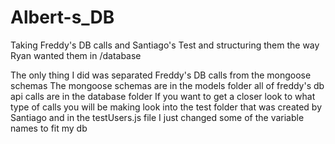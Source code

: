 # Albert-s_DB

Taking Freddy's DB calls and Santiago's Test and structuring them the way Ryan wanted them in /database

The only thing I did was separated Freddy's DB calls from the mongoose schemas
The mongoose schemas are in the models folder all of freddy's db api calls are in the database folder
If you want to get a closer look to what type of calls you will be making look into the test folder that was created by Santiago and in the testUsers.js file I just changed some of the variable names to fit my db
